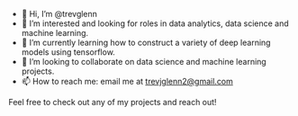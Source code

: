- 👋 Hi, I’m @trevglenn
- 👀 I’m interested and looking for roles in data analytics, data science and machine learning.
- 🌱 I’m currently learning how to construct a variety of deep learning models using tensorflow.
- 💞️ I’m looking to collaborate on data science and machine learning projects.
- 📫 How to reach me: email me at trevjglenn2@gmail.com

Feel free to check out any of my projects and reach out!

<!---
trevglenn/trevglenn is a ✨ special ✨ repository because its `README.md` (this file) appears on your GitHub profile.
You can click the Preview link to take a look at your changes.
--->
